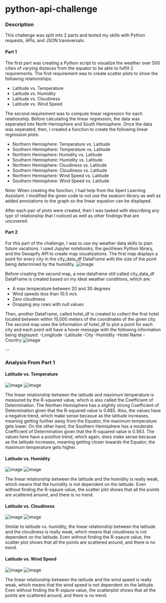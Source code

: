 # python-api-challenge

### Description

This challenge was split into 2 parts and tested my skills with Python requests, APIs, and JSON transversals. 

#### Part 1
The first part was creating a Python script to visualize the weather over 500 cities of varying distaces from the equator to be able to fulfill 2 requirements. 
The first requirement was to create scatter plots to show the following relationships:
- Latitude vs. Temperature
- Latitude vs. Humidity
- Latitude vs. Cloudiness
- Latitude vs. Wind Speed

The second requirement was to compute linear regression for each relationship. Before calculating the linear regression, the data was seperated into North Hemisphere and South Hemisphere. 
Once the data was seperated, then, I created a function to create the following linear regression plots:
- Northern Hemisphere: Temperature vs. Latitude
- Southern Hemisphere: Temperature vs. Latitude
- Northern Hemisphere: Humidity vs. Latitude
- Southern Hemisphere: Humidity vs. Latitude
- Northern Hemisphere: Cloudiness vs. Latitude
- Southern Hemisphere: Cloudiness vs. Latitude
- Northern Hemisphere: Wind Speed vs. Latitude
- Southern Hemisphere: Wind Speed vs. Latitude

Note: When creating the function, I had help from the Xpert Learning Assistant. I modified the given code to not use the seaborn library as well as added annotations to the graph so the linear equation can be displayed. 

After each pair of plots were created, then I was tasked with describing any typr of relationship that I noticed as well as other findings that are uncovered.

#### Part 2
For this part of the challenge, I was to use my weather data skills to plan future vacations. I used Jupyter notebooks, the geoViews Python library, and the Geoapify API to create map visualizations. 
The first map displays a point for every city in the city_data_df DataFrame with the size of the point being determined by the humidity.
![image](https://github.com/user-attachments/assets/a213f288-8af7-4823-baf4-2d9f04c4d9ae)

Before creating the second map, a new dataframe still called city_data_df DataFrame is created based on my ideal weather conditions, which are:
- A max temperature between 20 and 30 degrees
- Wind speeds less than 10.5 m/s
- Zero cloudiness
- Dropping any rows with null values

Then, another DataFrame, called hotel_df is created to collect the first hotel located between within 10,000 meters of the coordinates of the given city. The second map uses the information of hotel_df to plot a point for each city and each point will have a hover message with the following information being displayed:
-Longitude
-Latitude
-City
-Humidity
-Hotel Name
-Country
![image](https://github.com/user-attachments/assets/47396705-0ea5-426b-89c8-588d813c7c54)

--

### Analysis From Part 1

#### Latitude vs. Temperature
![image](https://github.com/user-attachments/assets/baa68364-2a8f-4416-bf35-14bf8e2fe8a0)
![image](https://github.com/user-attachments/assets/949be0ae-e7cd-4f85-8b57-91f395a5c750)

The linear relationship between the latitude and maximum temperature is measured by the R-squared value, which is also called the Coefficient of Determination.
The Northen Hemisphere has a slightly strong Coefficient of Determination given that the R-squared value is 0.685. Also, the values have a negative trend, which make sense becasue as the latitude increases, meaning getting further away from the Equator, the maximum temperature gets lower.
On the other hand, the Southern Hemisphere has a moderate Coefficient of Determination given that the R-squared value is 0.563. The values here have a positive trend, which again, does make sense because as the latitude increases, meaning getting closer towards the Equator, the maximum temperature gets higher.

#### Latitude vs. Humidity
![image](https://github.com/user-attachments/assets/22a8848f-c3c0-43cc-b660-499c43865b9d)
![image](https://github.com/user-attachments/assets/db76a1db-e072-448d-aee9-bf3814843ad8)

The linear relationship between the latitude and the humidity is really weak, which means that the humidity is not dependent on the latitude. Even without finding the R-sqaure value, the scatter plot shows that all the points are scattered around, and there is no trend.

#### Latitude vs. Cloudiness
![image](https://github.com/user-attachments/assets/c2819734-91e1-4892-8266-4a97a9cdec9f)
![image](https://github.com/user-attachments/assets/fb8124f8-5937-42ed-8881-dc0c30c1fc24)

Similar to latitude vs. humidity, the linear relationship between the latitude and the cloudiness is really weak, which means that cloudiness is not dependent on the latitude. Even without finding the R-sqaure value, the scatter plot shows that all the points are scattered around, and there is no trend.

#### Latitude vs. Wind Speed
![image](https://github.com/user-attachments/assets/021f32c1-5384-4bb1-86e6-06c8700c3e85)
![image](https://github.com/user-attachments/assets/7f13aa3c-419c-4f3e-ba95-cf3842a3896f)

The linear relationship between the latitude and the wind speed is really weak, which means that the wind speed is not dependent on the latitude. Even without finding the R-sqaure value, the scatterplot shows that all the points are scattered around, and there is no trend.
